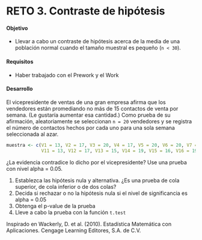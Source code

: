 # RETO 3. Contraste de hipótesis

#### Objetivo

- Llevar a cabo un contraste de hipótesis acerca de la media de una población normal cuando el tamaño muestral es pequeño (`n < 30`).

#### Requisitos

- Haber trabajado con el Prework y el Work

#### Desarrollo

El vicepresidente de ventas de una gran empresa afirma que los vendedores están promediando no más de 15 contactos de venta por semana. (Le gustaría aumentar esa cantidad.) Como prueba de su afirmación, aleatoriamente se seleccionan `n = 20` vendedores y se registra el número de contactos hechos por cada uno para una sola semana seleccionada al azar.

```R
muestra <- c(V1 = 13, V2 = 17, V3 = 20, V4 = 17, V5 = 20, V6 = 20, V7 = 18, V8 = 18, V9 = 16, V10 = 19, 
             V11 = 13, V12 = 17, V13 = 15, V14 = 19, V15 = 16, V16 = 19, V17 = 22, V18 = 10, V19 = 13, V20 = 21)
```

¿La evidencia contradice lo dicho por el vicepresidente? Use una prueba con nivel alpha = 0.05.

1. Establezca las hipótesis nula y alternativa. ¿Es una prueba de cola superior, de cola inferior o de dos colas?
2. Decida si rechazar o no la hipótesis nula si el nivel de significancia es alpha = 0.05
3. Obtenga el p-value de la prueba
4. Lleve a cabo la prueba con la función `t.test`

Inspirado en Wackerly, D. et al. (2010). Estadística Matemática con Aplicaciones. Cengage Learning Editores, S.A. de C.V.

